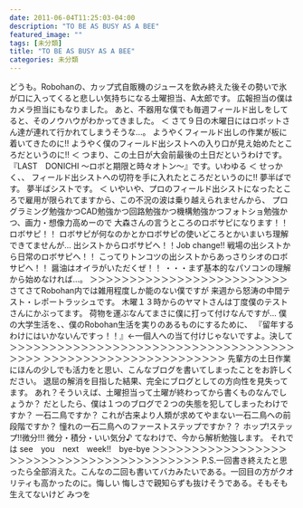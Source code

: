 ```yaml
---
date: 2011-06-04T11:25:03-04:00
description: "TO BE AS BUSY AS A BEE"
featured_image: ""
tags: [未分類]
title: "TO BE AS BUSY AS A BEE"
categories: 未分類
---
```


どうも。Robohanの、カップ式自販機のジュースを飲み終えた後その勢いで氷が口に入ってくると悲しい気持ちになる土曜担当、A太郎です。
広報担当の僕はカメラ担当にもなりました。
あと、不器用な僕でも毎週フィールド出しをしてると、そのノウハウがわかってきました。
＜
さて９日の木曜日にはロボットさん達が連れて行かれてしまうそうな…。
ようやくフィールド出しの作業が板に着いてきたのに!!
ようやく僕のフィールド出シストへの入り口が見え始めたところだというのに!!
＜
つまり、この土日が大会前最後の土日だというわけです。
『LAST　DONICHI ～ロボと期限と時々オトン～』です。いわゆる
＜
せっかく、、
フィールド出シストへの切符を手に入れたところだというのに!!
夢半ばです。
夢半ばシストです。
＜
いやいや、プロのフィールド出シストになったところで雇用が限られてますから、この不況の波は乗り越えられませんから、
プログラミング勉強かつCAD勉強かつ回路勉強かつ機構勉強かつフォトショ勉強かつ、画力・想像力高めーので
大森さんの言うところのロボサピになります！！ロボサピ！！
ロボサピが何なのかとかロボサピの使いどころとかいまいち理解できてませんが…
出シストからロボサピへ！！Job change!!
戦場の出シストから日常のロボサピへ！！
こってりトンコツの出シストからあっさりシオのロボサピへ！！
醤油はオイラがいただくぜ！！
・・・まず基本的なパソコンの理解から始めなければ…。
＞＞＞＞＞＞＞＞＞＞＞＞＞＞＞＞＞＞＞＞＞＞＞＞＞
さてさてRobohan内では雑用程度しか能のない僕ですが
来週から怒涛の中間テスト・レポートラッシュです。
木曜１３時からのヤマトさんは丁度僕のテストさんにかぶってます。
荷物を運ぶなんてまさに僕に打って付けなんですが…
僕の大学生活を、、僕のRobohan生活を実りのあるものにするために、
『留年するわけにはいかないんですっ！！』←一個人への当て付けじゃないですよ。決して
＞＞＞＞＞＞＞＞＞＞＞＞＞＞＞＞＞＞＞＞＞＞＞＞＞＞＞＞＞＞＞＞＞＞＞＞＞＞＞＞
＞＞＞＞＞＞＞＞＞＞＞＞＞＞＞＞＞＞＞＞＞＞＞
先輩方の土日作業にほんの少しでも活力をと思い、こんなブログを書いてしまったことをお許しください。
退屈の解消を目指した結果、完全にブログとしての方向性を見失ってます。
あれ？そういえば、土曜担当って土曜が終わってから書くものなんでしょうか？
だとしたら、僕は１つのブログで２つの失態を犯してしまったわけですか？
一石二鳥ですか？
これが古来より人類が求めてやまない一石二鳥への前段階ですか？
憧れの一石二鳥へのファーストステップですか？？
ホップ!ステップ!!微分!!!
微分・積分・いい気分♪
てなわけで、今から解析勉強します。
それでは
see　you　next　week!!　bye-bye
＞＞＞＞＞＞＞＞＞＞＞＞＞＞＞＞＞＞＞＞＞＞＞＞＞＞＞＞＞＞＞＞＞＞＞＞＞＞＞＞＞
P.S.一回書き終えたと思ったら全部消えた。こんなの二回も書いてバカみたいである。一回目の方がクオリティも高かったのに。悔しい
悔しさで親知らずも抜けそうである。そもそも生えてないけど
みつを
